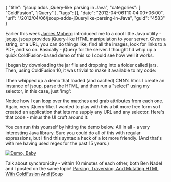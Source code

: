 {
	"title": "jsoup adds jQuery-like parsing in Java",
	"categories": [
		"ColdFusion",
		"jQuery"
	],
	"tags": [],
	"date": "2012-04-06T10:04:00+06:00",
	"url": "/2012/04/06/jsoup-adds-jQuerylike-parsing-in-Java",
	"guid": "4583"
}

Earlier this week <a href="https://twitter.com/#!/gamesover">James Moberg</a> introduced me to a cool little Java utility - <a href="http://jsoup.org/">jsoup</a>. jsoup provides jQuery-like HTML manipulation to your server. Given a string, or a URL, you can do things like, find all the images, look for links to a PDF, and so on. Basically - jQuery for the server. I thought I'd whip up a quick ColdFusion-based demo of this so I could see how well it works.
<!--more-->
<p>

I began by downloading the jar file and dropping into a folder called jars. Then, using ColdFusion 10, it was trivial to make it available to my code:

<p>

<script src="https://gist.github.com/2319685.js?file=gistfile1.cfm"></script>

<p>

I then whipped up a demo that loaded (and cached) CNN's html. I create an instance of jsoup, parse the HTML, and then run a "select" using my selector, in this case, just 'img':

<p>

<script src="https://gist.github.com/2319699.js?file=index.cfm"></script>

<p>

Notice how I can loop over the matches and grab attributes from each one. Again, very jQuery-like. I wanted to play with this a bit more free form so I created an application that lets me supply any URL and any selector. Here's that code - minus the UI cruft around it:

<p>

<script src="https://gist.github.com/2319712.js?file=tester.cfm"></script>

<p>

You can run this yourself by hitting the demo below. All in all - a very interesting Java library. Sure you could do all of this with regular expressions, but I find this syntax a heck of a lot more friendly. (And that's with me having used regex for the past 15 years.)

<p>


<a href="http://fivetag-cf10beta.securecb1cf10.ezhostingserver.com/jsoup/tester.cfm"><img src="http://www.raymondcamden.com/images/icon_128.png" title="Demo, Baby" border="0"></a>

<p>

Talk about synchronicity - within 10 minutes of each other, both Ben Nadel and I posted on the same topic! <a href="http://www.bennadel.com/blog/2358-Parsing-Traversing-And-Mutating-HTML-With-ColdFusion-And-jSoup.htm">Parsing, Traversing, And Mutating HTML With ColdFusion And jSoup</a>